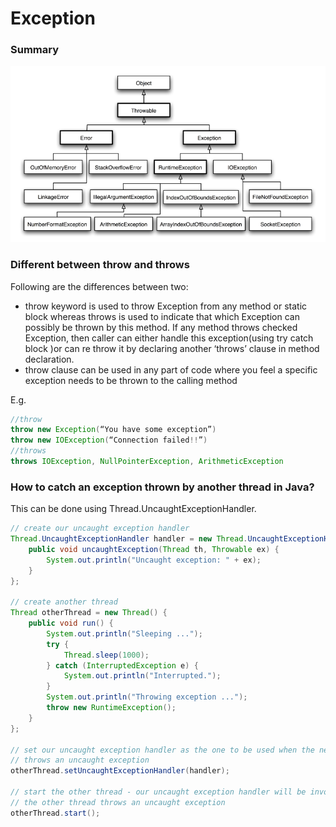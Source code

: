 # Exception

### Summary

![Exception](../../imgs/exception.png)

### Different between throw and throws

Following are the differences between two:<br>
* throw keyword is used to throw Exception from any method or static block whereas throws is used to indicate that which Exception can possibly be thrown by this method. If any method throws checked Exception, then caller can either handle this exception(using try catch block )or can re throw it by declaring another ‘throws’ clause in method declaration.
* throw clause can be used in any part of code where you feel a specific exception needs to be thrown to the calling method

E.g.
```java
//throw
throw new Exception(“You have some exception”)
throw new IOException(“Connection failed!!”)
//throws
throws IOException, NullPointerException, ArithmeticException
```


### How to catch an exception thrown by another thread in Java?

This can be done using Thread.UncaughtExceptionHandler.

```java
// create our uncaught exception handler
Thread.UncaughtExceptionHandler handler = new Thread.UncaughtExceptionHandler() {
    public void uncaughtException(Thread th, Throwable ex) {
        System.out.println("Uncaught exception: " + ex);
    }
};

// create another thread
Thread otherThread = new Thread() {
    public void run() {
        System.out.println("Sleeping ...");
        try {
            Thread.sleep(1000);
        } catch (InterruptedException e) {
            System.out.println("Interrupted.");
        }
        System.out.println("Throwing exception ...");
        throw new RuntimeException();
    }
};

// set our uncaught exception handler as the one to be used when the new thread
// throws an uncaught exception
otherThread.setUncaughtExceptionHandler(handler);

// start the other thread - our uncaught exception handler will be invoked when
// the other thread throws an uncaught exception
otherThread.start();
```